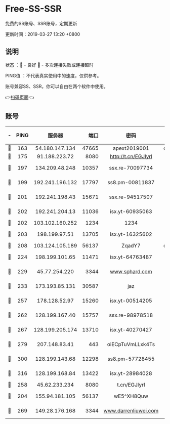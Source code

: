 # Free-SS-SSR

免费的SS账号、SSR账号，定期更新

更新时间：2019-03-27 13:20 +0800

## 说明

状态     ：🙂 - 良好 🙁 - 多次连接失败或连接超时

PING值   ：不代表真实使用中的速度，仅供参考。

账号兼容SS、SSR，你可以自由在两个软件中使用。

👉[扫码页面](https://liesauer.github.io/Free-SS-SSR/)👈

## 账号

|-|PING|服务器|端口|密码|加密方式|区域|
|:----:|:----:|:-----:|-----:|:----:|:----:|:----:|
|🙂|163|54.180.147.134|47665|apext2019001|chacha20|KR|
|🙂|175|91.188.223.72|8080|http://t.cn/EGJIyrl|rc4-md5|RU|
|🙂|197|134.209.48.248|10357|ssx.re-70097734|aes-256-cfb|US|
|🙂|199|192.241.196.132|17797|ss8.pm-00811837|aes-256-cfb|US|
|🙂|201|192.241.198.43|15671|ssx.re-94517507|aes-256-cfb|US|
|🙂|202|192.241.204.13|11036|isx.yt-60935063|aes-256-cfb|US|
|🙂|202|103.102.160.252|1234|1234|rc4-md5|JP|
|🙂|203|198.199.97.51|13705|isx.yt-16325602|aes-256-cfb|US|
|🙂|208|103.124.105.189|56137|ZqadY7|chacha20|US|
|🙂|224|198.199.101.65|11471|isx.yt-64763487|aes-256-cfb|US|
|🙂|229|45.77.254.220|3344|www.sphard.com|aes-256-cfb|SG|
|🙂|233|173.193.85.131|30587|jaz|aes-256-cfb|US|
|🙂|257|178.128.52.97|15260|isx.yt-00514205|aes-256-cfb|SG|
|🙂|262|128.199.167.40|15757|ssx.re-98978518|aes-256-cfb|SG|
|🙂|267|128.199.205.174|13710|isx.yt-40270427|aes-256-cfb|SG|
|🙂|279|207.148.83.41|443|oiECpTuVmLLxk4Ts|aes-256-cfb|AU|
|🙂|300|128.199.143.68|12298|ss8.pm-57728455|aes-256-cfb|SG|
|🙂|316|128.199.168.84|13422|isx.yt-28984028|aes-256-cfb|SG|
|🙂|258|45.62.233.234|8080|t.cn/EGJIyrl|rc4-md5|CA|
|🙁|204|155.94.181.105|56137|wE5^XH8Quw|aes-256-cfb|US|
|🙁|269|149.28.176.168|3344|www.darrenliuwei.com|aes-256-cfb|AU|

